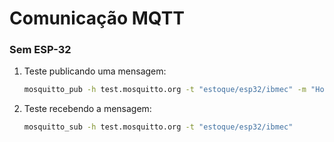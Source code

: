 # Comunicação MQTT

### Sem ESP-32

1. Teste publicando uma mensagem:
    
    ```bash
    mosquitto_pub -h test.mosquitto.org -t "estoque/esp32/ibmec" -m "Hola"
    
    ```
    
2. Teste recebendo a mensagem:
    
    ```bash
    mosquitto_sub -h test.mosquitto.org -t "estoque/esp32/ibmec"
    
    ```